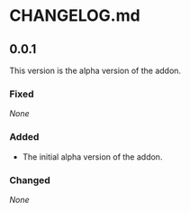 # CHANGELOG.md

## 0.0.1

This version is the alpha version of the addon.

### Fixed

_None_

### Added

-   The initial alpha version of the addon.

### Changed

_None_
